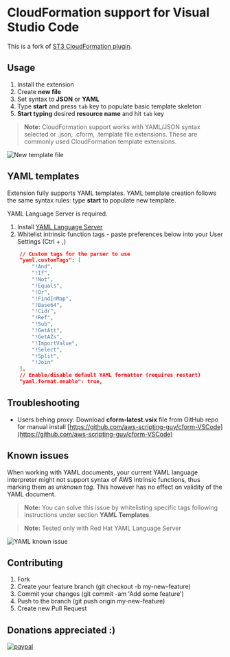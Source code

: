 CloudFormation support for Visual Studio Code 
===================

This is a fork of [ST3 CloudFormation plugin](https://github.com/beaknit/cform).


Usage
-------------

 1. Install the extension
 2. Create **new file**
 3. Set syntax to **JSON** or **YAML**
 4. Type **start** and press ```tab``` key to populate basic template skeleton
 5. **Start typing** desired **resource name** and hit ```tab``` key


> **Note:** CloudFormation support works with YAML/JSON syntax selected or .json, .cform, .template file extensions. These are commonly used CloudFormation template extensions.

![New template file](https://raw.githubusercontent.com/aws-scripting-guy/cform-VSCode/master/assets/new_template_file.gif)

YAML templates
------------------

Extension fully supports YAML templates. YAML template creation follows the same syntax rules: type **start** to populate new template. 

YAML Language Server is required. 
1. Install [YAML Language Server](https://marketplace.visualstudio.com/items?itemName=redhat.vscode-yaml) 
2. Whitelist intrinsic function tags - paste preferences below into your User Settings (Ctrl + ,) 

```json
    // Custom tags for the parser to use
    "yaml.customTags": [
        "!And",
        "!If",
        "!Not",
        "!Equals",
        "!Or",
        "!FindInMap",
        "!Base64",
        "!Cidr",
        "!Ref",
        "!Sub",
        "!GetAtt",
        "!GetAZs",
        "!ImportValue",
        "!Select",
        "!Split",
        "!Join"
    ],
    // Enable/disable default YAML formatter (requires restart)
    "yaml.format.enable": true,
```

Troubleshooting
-------------------

* Users behing proxy: 
Download  **cform-latest.vsix** file from GitHub repo for manual install
[https://github.com/aws-scripting-guy/cform-VSCode](https://github.com/aws-scripting-guy/cform-VSCode)

Known issues
-------------------

When working with YAML documents, your current YAML language interpreter might not support syntax of AWS intrinsic functions, thus marking them as *unknown tag*. 
This however has no effect on validity of the YAML document. 

> **Note:** You can solve this issue by whitelisting specific tags following instructions under section **YAML Templates**. 

> **Note:** Tested only with Red Hat YAML Language Server

![YAML known issue](https://raw.githubusercontent.com/aws-scripting-guy/cform-VSCode/master/assets/known_issue1.png)

Contributing
-------------------

1. Fork
2. Create your feature branch (git checkout -b my-new-feature)
3. Commit your changes (git commit -am 'Add some feature')
4. Push to the branch (git push origin my-new-feature)
5. Create new Pull Request

Donations appreciated :)
-------------------

[![paypal](https://www.paypalobjects.com/en_US/i/btn/btn_donateCC_LG.gif)](https://www.paypal.com/cgi-bin/webscr?cmd=_donations&business=5DE3L7KRM6RB8&lc=US&item_name=AWS%20Scripting%20Guy&currency_code=USD&bn=PP%2dDonationsBF%3abtn_donate_LG%2egif%3aNonHosted)

